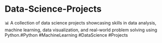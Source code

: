 # Data-Science-Projects
📊 A collection of data science projects showcasing skills in data analysis, machine learning, data visualization, and real-world problem solving using Python.#Python #MachineLearning #DataScience #Projects
